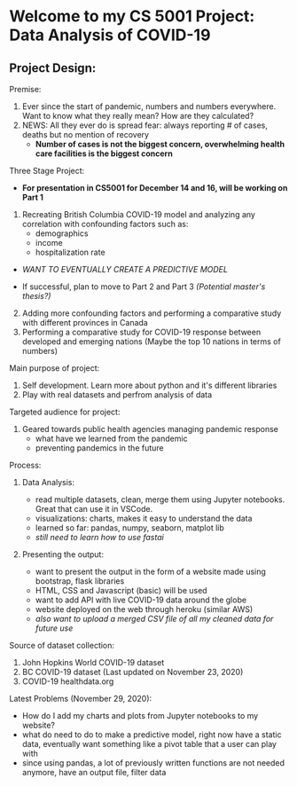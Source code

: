 # Welcome to my CS 5001 Project: Data Analysis of COVID-19

## Project Design:

Premise:
1. Ever since the start of pandemic, numbers and numbers everywhere. Want to know what they really mean? How are they calculated?
2. NEWS: All they ever do is spread fear: always reporting # of cases, deaths but no mention of recovery
    - **Number of cases is not the biggest concern, overwhelming health care facilities is the biggest concern**

Three Stage Project:
- **For presentation in CS5001 for December 14 and 16, will be working on Part 1**

1. Recreating British Columbia COVID-19 model and analyzing any correlation with confounding factors such as:
    - demographics
    - income
    - hospitalization rate

- *WANT TO EVENTUALLY CREATE A PREDICTIVE MODEL*

- If successful, plan to move to Part 2 and Part 3 *(Potential master's thesis?)*

2. Adding more confounding factors and performing a comparative study with different provinces in Canada
3. Performing a comparative study for COVID-19 response between developed and emerging nations (Maybe the top 10 nations in terms of numbers)

Main purpose of project:
1. Self development. Learn more about python and it's different libraries
2. Play with real datasets and perfrom analysis of data

Targeted audience for project:
1. Geared towards public health agencies managing pandemic response
    - what have we learned from the pandemic
    - preventing pandemics in the future

Process:
1. Data Analysis:
   - read multiple datasets, clean, merge them using Jupyter notebooks. Great that can use it in VSCode.
   - visualizations: charts, makes it easy to understand the data
   - learned so far: pandas, numpy, seaborn, matplot lib
   - *still need to learn how to use fastai*

2. Presenting the output:
   - want to present the output in the form of a website made using bootstrap, flask libraries
   - HTML, CSS and Javascript (basic) will be used
   - want to add API with live COVID-19 data around the globe
   - website deployed on the web through heroku (similar AWS)
   - *also want to upload a merged CSV file of all my cleaned data for future use*

Source of dataset collection:
1. John Hopkins World COVID-19 dataset
2. BC COVID-19 dataset (Last updated on November 23, 2020)
3. COVID-19 healthdata.org

Latest Problems (November 29, 2020):
- How do I add my charts and plots from Jupyter notebooks to my website?
- what do need to do to make a predictive model, right now have a static data, eventually want something like a pivot table that a user can play with
- since using pandas, a lot of previously written functions are not needed anymore, have an output file, filter data




